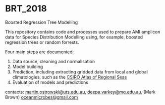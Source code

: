 # BRT_2018
Boosted Regression Tree Modelling

This repository contains code and processes used to prepare AMI amplicon data for Species Distribution Modelling using, for example, boosted regression trees or random forrests.

Four main steps are documented:

1. Data source, cleaning and normalisation
2. Model building
3. Prediction, including extracting gridded data from local and global climatologies, such as the [CSIRO Atlas of Regional Seas](http://www.marine.csiro.au/~dunn/cars2009/)
4. Evaluation of models and predictions

contacts: martin.ostrowski@uts.edu.au, deepa.varkey@mq.edu.au, (Mark Brown) oceanmicrobes@gmail.com

